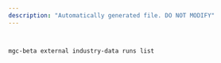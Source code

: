 ```yaml
---
description: "Automatically generated file. DO NOT MODIFY"
---
```


```bash


mgc-beta external industry-data runs list

```